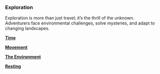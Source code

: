 ### Exploration

Exploration is more than just travel; it’s the thrill of the unknown. Adventurers face environmental challenges, solve mysteries, and adapt to changing landscapes.

[**Time**](./Exploration_Time.md)

[**Movement**](./Exploration_Movement.md)

[**The Environment**](./Exploration_Environment.md)

[**Resting**](./Exploration_Resting.md)
